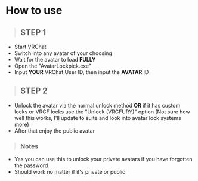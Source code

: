# How to use
> ## STEP 1
+ Start VRChat
+ Switch into any avatar of your choosing
+ Wait for the avatar to load **FULLY**
+ Open the "AvatarLockpick.exe"
+ Input **YOUR** VRChat User ID, then input the **AVATAR** ID
> ## STEP 2
+ Unlock the avatar via the normal unlock method **OR** if it has custom locks or VRCF locks use the "Unlock (VRCFURY)" option (Not sure how well this works, I'll update to suite and look into avatar lock systems more)
+ After that enjoy the public avatar

> ### Notes
+ Yes you can use this to unlock your private avatars if you have forgotten the password
+ Should work no matter if it's private or public
